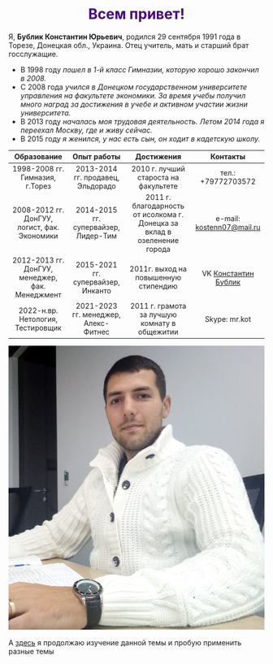 # <center><font color="Indigo">Всем привет!</font></center>

Я, **Бублик Константин Юрьевич**, родился 29 сентября 1991 года в Торезе, Донецкая обл., Украина. Отец учитель, мать и старший брат госслужащие.
- В 1998 году *пошел в 1-й класс Гимназии, которую хорошо закончил в 2008.*
- C 2008 года *учился в Донецком государственном университете управления на факультете экономики. За время учебы получил много наград за достижения в учебе и активном участии жизни университета.*
- В 2013 году *началась моя трудовая деятельность. Летом 2014 года я переехал Москву, где и живу сейчас.*
- В 2015 году *я женился, у нас есть сын, он ходит в кадетскую школу.*


|Образование|Опыт работы|Достижения|Контакты|
|:---------:|:---------:|:--------:|:------:|
|1998-2008 гг. Гимназия, г.Торез|2013-2014 гг. продавец, Эльдорадо|2010 г. лучший староста на факультете|тел.: +79772703572|
|2008-2012 гг. ДонГУУ, логист, фак. Экономики|2014-2015 гг. супервайзер, Лидер-Тим|2011 г. благодарность от исолкома г. Донецка за вклад в озеленение города|e-mail: kostenn07@mail.ru|
|2012-2013 гг. ДонГУУ, менеджер, фак. Менеджмент|2015-2021 гг. супервайзер, Инканто|2011г. выход на повышенную стипендию|VK [Константин Бублик](https://vk.com/mr.kostet "Константин Бублик")|
|2022-н.вр. Нетология, Тестировщик|2021-2023 гг. менеджер, Алекс-Фитнес|2011 г. грамота за лучшую комнату в общежитии|Skype: mr.kot|


![Foto](img/Portfolio.jpg)


А [здесь](https://kostet-name.github.io/Hello_everyone/ "Вторая версия портфолио") я продолжаю изучение данной темы и пробую применить разные темы
